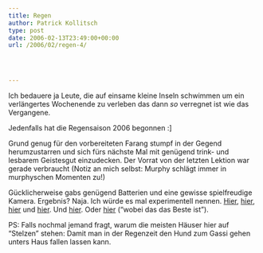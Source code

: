 ```yaml
---
title: Regen
author: Patrick Kollitsch
type: post
date: 2006-02-13T23:49:00+00:00
url: /2006/02/regen-4/




---
```

Ich bedauere ja Leute, die auf einsame kleine Inseln schwimmen um ein verl&auml;ngertes Wochenende zu verleben das dann _so_ verregnet ist wie das Vergangene. 

Jedenfalls hat die Regensaison 2006 begonnen :] 

Grund genug f&uuml;r den vorbereiteten Farang stumpf in der Gegend herumzustarren und sich f&uuml;rs n&auml;chste Mal mit gen&uuml;gend trink- und lesbarem Geistesgut einzudecken. Der Vorrat von der letzten Lektion war gerade verbraucht (Notiz an mich selbst: Murphy schl&auml;gt immer in murphyschen Momenten zu!)

G&uuml;cklicherweise gabs gen&uuml;gend Batterien und eine gewisse spielfreudige Kamera. Ergebnis? Naja. Ich w&uuml;rde es mal experimentell nennen. [Hier][1], [hier][2], [hier][3] und [hier][4]. Und [hier][5]. Oder [hier][6] (&#8220;wobei das das Beste ist&#8221;).

PS: Falls nochmal jemand fragt, warum die meisten H&auml;user hier auf &#8220;Stelzen&#8221; stehen: Damit man in der Regenzeit den Hund zum Gassi gehen unters Haus fallen lassen kann.

 [1]: http://flickr.com/photos/schreibblogade/99560958/
 [2]: http://flickr.com/photos/schreibblogade/99560865/
 [3]: http://flickr.com/photos/schreibblogade/99560819/
 [4]: http://flickr.com/photos/schreibblogade/99560756/
 [5]: http://flickr.com/photos/schreibblogade/99560731/
 [6]: http://flickr.com/photos/schreibblogade/99560796/